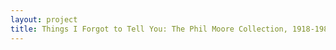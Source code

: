 ```yaml
--- 
layout: project 
title: Things I Forgot to Tell You: The Phil Moore Collection, 1918-1987
---
```



